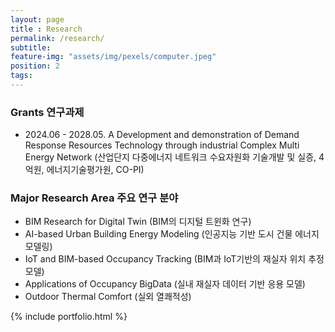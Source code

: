 ```yaml
---
layout: page
title : Research
permalink: /research/
subtitle:
feature-img: "assets/img/pexels/computer.jpeg"
position: 2
tags:
---
```


### Grants 연구과제
* 2024.06 - 2028.05. A Development and demonstration of Demand Response Resources Technology through industrial Complex Multi Energy Network (산업단지 다중에너지 네트워크 수요자원화 기술개발 및 실증, 4억원, 에너지기술평가원, CO-PI)


### Major Research Area 주요 연구 분야
* BIM Research for Digital Twin (BIM의 디지털 트윈화 연구)
* AI-based Urban Building Energy Modeling (인공지능 기반 도시 건물 에너지 모델링)
* IoT and BIM-based Occupancy Tracking (BIM과 IoT기반의 재실자 위치 추정 모델)
* Applications of Occupancy BigData (실내 재실자 데이터 기반 응용 모델)
* Outdoor Thermal Comfort (실외 열쾌적성)



{% include portfolio.html %}
